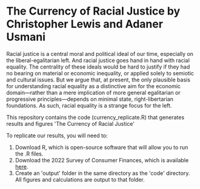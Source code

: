 # The Currency of Racial Justice by Christopher Lewis and Adaner Usmani

Racial justice is a central moral and political ideal of our time, especially on the liberal-egalitarian left. And racial justice goes hand in hand with racial equality. The centrality of these ideals would be hard to justify if they had no bearing on material or economic inequality, or applied solely to semiotic and cultural issues. But we argue that, at present, the only plausible basis for understanding racial equality as a distinctive aim for the economic domain—rather than a mere implication of more general egalitarian or progressive principles—depends on minimal state, right-libertarian foundations. As such, racial equality is a strange focus for the left.

This repository contains the code (currency_replicate.R) that generates results and figures 'The Currency of Racial Justice'

To replicate our results, you will need to: 

1. Download R, which is open-source software that will allow you to run the .R files.
1. Download the 2022 Survey of Consumer Finances, which is available [here](https://www.federalreserve.gov/econres/files/scfp2022s.zip).
2. Create an 'output' folder in the same directory as the 'code' directory. All figures and calculations are output to that folder. 

